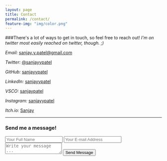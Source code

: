 ```yaml
---
layout: page
title: Contact
permalink: /contact/
feature-img: "img/color.png"
---
```


###There's a lot of ways to get in touch, so feel free to reach out!
*I'm on twitter most easily reached on twitter, though. ;)*

_Email:_ [sanjay.y.patel@gmail.com](mailto:sanjay.y.patel@gmail.com)

_Twitter:_ [@sanjayypatel](http://twitter.com/sanjayypatel)

_GitHub:_ [sanjayypatel](https://github.com/sanjayypatel)

_LinkedIn:_ [sanjayypatel](http://linkedin.com/in/sanjayypatel)

_VSCO:_ [sanjaypatel](http://sanjaypatel.vsco.co/)

_Instagram:_ [sanjayypatel](https://www.instagram.com/sanjayypatel/)

_Itch.io:_ [Sanjay](http://sanjay.itch.io/)

---

<h3 id="contact-form">Send me a message!</h3>
<form action="https://getsimpleform.com/messages?form_api_token=7a2e3d4bd19e7acbd621858e9a9ee421" method="post">
  <!-- the redirect_to is optional, the form will redirect to the referrer on submission -->
  <input type='hidden' name='redirect_to' value='http://sanjayypatel.com/thank-you/' />
  <input type='text' name='name' placeholder='Your Full Name' />
  <input type='email' name='email' placeholder='Your E-mail Address' />
  <textarea name='message' placeholder='Write your message ...'></textarea>
  <input type='submit' value='Send Message' />
</form>